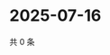 # 2025-07-16

共 0 条

<!-- BEGIN ZHIHUVIDEO -->
<!-- 最后更新时间 Wed Jul 16 2025 05:10:30 GMT+0800 (China Standard Time) -->

<!-- END ZHIHUVIDEO -->
